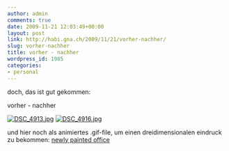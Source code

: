 ```yaml
---
author: admin
comments: true
date: 2009-11-21 12:03:49+00:00
layout: post
link: http://habi.gna.ch/2009/11/21/vorher-nachher/
slug: vorher-nachher
title: vorher - nachher
wordpress_id: 1985
categories:
- personal
---
```


doch, das ist gut gekommen:




vorher - nachher




[![DSC_4913.jpg](http://habi.gna.ch/wp-content/uploads/2009/11/DSC_4913-tm.jpg)](http://habi.gna.ch/wp-content/uploads/2009/11/DSC_4913.jpg) [![DSC_4916.jpg](http://habi.gna.ch/wp-content/uploads/2009/11/DSC_4916-tm.jpg)](http://habi.gna.ch/wp-content/uploads/2009/11/DSC_4916.jpg)




  
und hier noch als animiertes .gif-file, um einen dreidimensionalen eindruck zu bekommen: [newly painted office](http://habi.soup.io/post/35170692/my-newly-painted-office)



